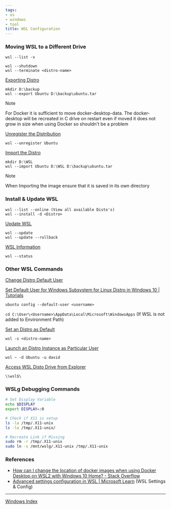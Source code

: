 ```yaml
---
tags:
- os
- windows
- tool
title: WSL Configuration
---
```


### Moving WSL to a Different Drive

```batch
wsl --list -v

wsl --shutdown
wsl --terminate <distro-name>
```

<u>Exporting Distro</u>

````batch
mkdir D:\backup
wsl --export Ubuntu D:\backup\ubuntu.tar
````

> [!NOTE]
> For Docker it is sufficient to move docker-desktop-data. The docker-desktop will be recreated in C drive on restart even if moved it does not grow in size when using Docker so shouldn't be a problem

<u>Unregister the Distribution</u>

````batch
wsl --unregister Ubuntu
````

<u>Import the Distro</u>

````batch
mkdir D:\WSL
wsl --import Ubuntu D:\WSL D:\backup\ubuntu.tar
````

 > [!NOTE]
 > When Importing the image ensure that it is saved in its own directory

### Install & Update WSL

````batch
wsl --list --online (View all available Disto's)
wsl --install -d <Distro>
````

<u>Update WSL</u>

````batch
wsl --update
wsl --update --rollback
````

<u>WSL Information</u>

````batch
wsl --status
````

### Other WSL Commands

<u>Change Distro Default User</u>

[Set Default User for Windows Subsystem for Linux Distro in Windows 10 | Tutorials](https://www.tenforums.com/tutorials/128152-set-default-user-windows-subsystem-linux-distro-windows-10-a.html)

````batch
ubuntu config --default-user <username>
````

`cd C:\User\<Username>\AppData\Local\Microsoft\WindowsApps` (If WSL is not added to Environment Path)

<u>Set an Distro as Default</u>

````batch
wsl -s <distro-name> 
````

<u>Launch an Distro Instance as Particular User</u>

````batch
wsl ~ -d Ubuntu -u david
````

<u>Access WSL Disto Drive from Explorer</u>
  
`\\wsl$\`

### WSLg Debugging Commands

````bash
# Set Display Variable
echo $DISPLAY
export DISPLAY=:0 

# Check if X11 is setup
ls -la /tmp/.X11-unix
ls -la /tmp/.X11-unix/

# Recreate Link if Missing
sudo rm -r /tmp/.X11-unix 
sudo ln -s /mnt/wslg/.X11-unix /tmp/.X11-unix
````

### References

* [How can I change the location of docker images when using Docker Desktop on WSL2 with Windows 10 Home? - Stack Overflow](https://stackoverflow.com/questions/62441307/how-can-i-change-the-location-of-docker-images-when-using-docker-desktop-on-wsl2)
* [Advanced settings configuration in WSL | Microsoft Learn](https://docs.microsoft.com/en-us/windows/wsl/wsl-config) (WSL Settings & Config)

---

[Windows Index](../windows-index.md)